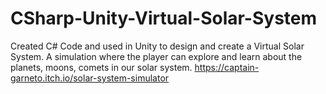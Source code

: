 # CSharp-Unity-Virtual-Solar-System

Created C# Code and used in Unity to design and create a Virtual Solar System. A simulation where the player can explore and learn about the planets, moons, comets in our solar system.
https://captain-garneto.itch.io/solar-system-simulator
